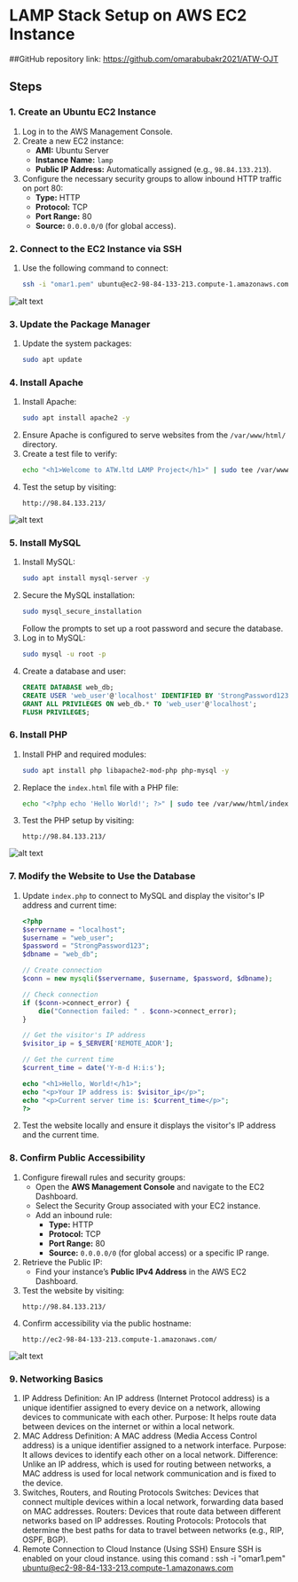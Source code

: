 # LAMP Stack Setup on AWS EC2 Instance
 ##GitHub repository link: https://github.com/omarabubakr2021/ATW-OJT
 
## Steps

### **1. Create an Ubuntu EC2 Instance**
1. Log in to the AWS Management Console.
2. Create a new EC2 instance:
   - **AMI:** Ubuntu Server
   - **Instance Name:** `lamp`
   - **Public IP Address:** Automatically assigned (e.g., `98.84.133.213`).
3. Configure the necessary security groups to allow inbound HTTP traffic on port 80:
   - **Type:** HTTP
   - **Protocol:** TCP
   - **Port Range:** 80
   - **Source:** `0.0.0.0/0` (for global access).

### **2. Connect to the EC2 Instance via SSH**
1. Use the following command to connect:
   ```bash
   ssh -i "omar1.pem" ubuntu@ec2-98-84-133-213.compute-1.amazonaws.com
   ```
![alt text](<Screenshot from 2024-12-15 20-26-57.png>)

### **3. Update the Package Manager**
1. Update the system packages:
   ```bash
   sudo apt update
   ```

### **4. Install Apache**
1. Install Apache:
   ```bash
   sudo apt install apache2 -y
   ```
2. Ensure Apache is configured to serve websites from the `/var/www/html/` directory.
3. Create a test file to verify:
   ```bash
   echo "<h1>Welcome to ATW.ltd LAMP Project</h1>" | sudo tee /var/www/html/index.html
   ```
4. Test the setup by visiting:
   ```
   http://98.84.133.213/
   ```
![alt text](<Screenshot from 2024-12-15 20-09-45.png>)

### **5. Install MySQL**
1. Install MySQL:
   ```bash
   sudo apt install mysql-server -y
   ```
2. Secure the MySQL installation:
   ```bash
   sudo mysql_secure_installation
   ```
   Follow the prompts to set up a root password and secure the database.
3. Log in to MySQL:
   ```bash
   sudo mysql -u root -p
   ```
4. Create a database and user:
   ```sql
   CREATE DATABASE web_db;
   CREATE USER 'web_user'@'localhost' IDENTIFIED BY 'StrongPassword123';
   GRANT ALL PRIVILEGES ON web_db.* TO 'web_user'@'localhost';
   FLUSH PRIVILEGES;
   ```

### **6. Install PHP**
1. Install PHP and required modules:
   ```bash
   sudo apt install php libapache2-mod-php php-mysql -y
   ```
2. Replace the `index.html` file with a PHP file:
   ```bash
   echo "<?php echo 'Hello World!'; ?>" | sudo tee /var/www/html/index.php
   ```
3. Test the PHP setup by visiting:
   ```
   http://98.84.133.213/
   ```
![alt text](<Screenshot from 2024-12-15 20-24-11.png>)

### **7. Modify the Website to Use the Database**
1. Update `index.php` to connect to MySQL and display the visitor's IP address and current time:
   ```php
   <?php
   $servername = "localhost";
   $username = "web_user";
   $password = "StrongPassword123";
   $dbname = "web_db";

   // Create connection
   $conn = new mysqli($servername, $username, $password, $dbname);

   // Check connection
   if ($conn->connect_error) {
       die("Connection failed: " . $conn->connect_error);
   }

   // Get the visitor's IP address
   $visitor_ip = $_SERVER['REMOTE_ADDR'];

   // Get the current time
   $current_time = date('Y-m-d H:i:s');

   echo "<h1>Hello, World!</h1>";
   echo "<p>Your IP address is: $visitor_ip</p>";
   echo "<p>Current server time is: $current_time</p>";
   ?>
   ```
2. Test the website locally and ensure it displays the visitor's IP address and the current time.

### **8. Confirm Public Accessibility**
1. Configure firewall rules and security groups:
   - Open the **AWS Management Console** and navigate to the EC2 Dashboard.
   - Select the Security Group associated with your EC2 instance.
   - Add an inbound rule:
     - **Type:** HTTP
     - **Protocol:** TCP
     - **Port Range:** 80
     - **Source:** `0.0.0.0/0` (for global access) or a specific IP range.
2. Retrieve the Public IP:
   - Find your instance’s **Public IPv4 Address** in the AWS EC2 Dashboard.
3. Test the website by visiting:
   ```
   http://98.84.133.213/
   ```
4. Confirm accessibility via the public hostname:
   ```
   http://ec2-98-84-133-213.compute-1.amazonaws.com/
   ```
![alt text](<Screenshot from 2024-12-16 06-40-34.png>)

### **9. Networking Basics**
1. IP Address
Definition: An IP address (Internet Protocol address) is a unique identifier assigned to every device on a network, allowing devices to communicate with each other.
Purpose: It helps route data between devices on the internet or within a local network.
2. MAC Address
Definition: A MAC address (Media Access Control address) is a unique identifier assigned to a network interface.
Purpose: It allows devices to identify each other on a local network.
Difference: Unlike an IP address, which is used for routing between networks, a MAC address is used for local network communication and is fixed to the device.
3. Switches, Routers, and Routing Protocols
Switches: Devices that connect multiple devices within a local network, forwarding data based on MAC addresses.
Routers: Devices that route data between different networks based on IP addresses.
Routing Protocols: Protocols that determine the best paths for data to travel between networks (e.g., RIP, OSPF, BGP).
4. Remote Connection to Cloud Instance (Using SSH)
Ensure SSH is enabled on your cloud instance.
using this comand : ssh -i "omar1.pem" ubuntu@ec2-98-84-133-213.compute-1.amazonaws.com 
